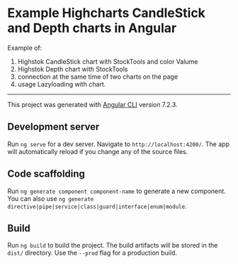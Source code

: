 # Example Highcharts CandleStick and Depth charts in Angular

Example of:

1. Highstok CandleStick chart with StockTools and color Valume
2. Highstok Depth chart with StockTools
3. connection at the same time of two charts on the page
4. usage Lazyloading with chart.

---

This project was generated with [Angular CLI](https://github.com/angular/angular-cli) version 7.2.3.

## Development server

Run `ng serve` for a dev server. Navigate to `http://localhost:4200/`. The app will automatically reload if you change any of the source files.

## Code scaffolding

Run `ng generate component component-name` to generate a new component. You can also use `ng generate directive|pipe|service|class|guard|interface|enum|module`.

## Build

Run `ng build` to build the project. The build artifacts will be stored in the `dist/` directory. Use the `--prod` flag for a production build.
